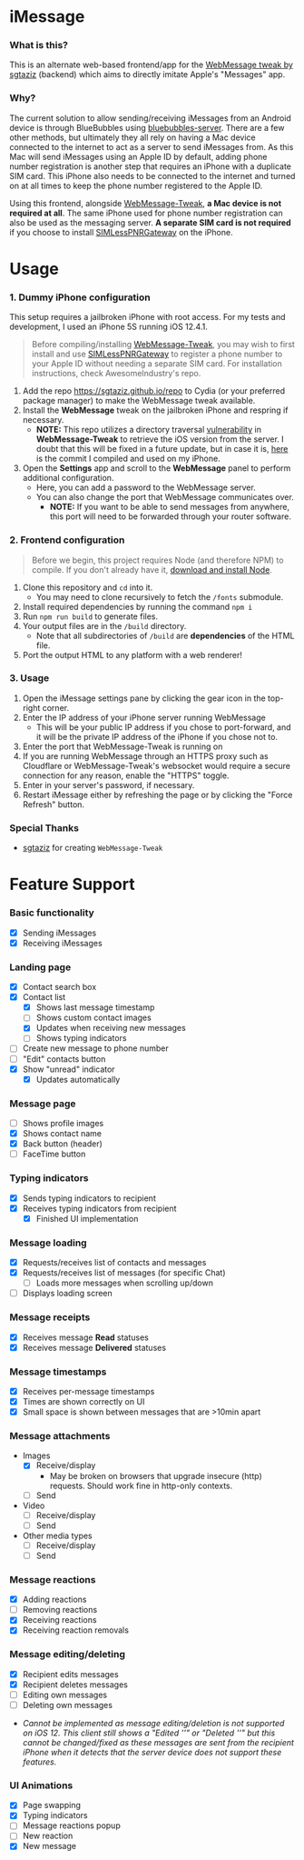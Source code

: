 # iMessage

### What is this?
This is an alternate web-based frontend/app for the [WebMessage tweak by sgtaziz](https://github.com/sgtaziz/WebMessage-Tweak) (backend) which aims to directly imitate Apple's "Messages" app.

### Why?
The current solution to allow sending/receiving iMessages from an Android device is through BlueBubbles using [bluebubbles-server](https://github.com/BlueBubblesApp/bluebubbles-server). There are a few other methods, but ultimately they all rely on having a Mac device connected to the internet to act as a server to send iMessages from. As this Mac will send iMessages using an Apple ID by default, adding phone number registration is another step that requires an iPhone with a duplicate SIM card. This iPhone also needs to be connected to the internet and turned on at all times to keep the phone number registered to the Apple ID.

Using this frontend, alongside [WebMessage-Tweak](https://github.com/sgtaziz/WebMessage-Tweak), **a Mac device is not required at all**. The same iPhone used for phone number registration can also be used as the messaging server. **A separate SIM card is not required** if you choose to install [SIMLessPNRGateway](https://github.com/AwesomeIndustry/SIMLessPNRGateway) on the iPhone.

# Usage

### 1. Dummy iPhone configuration

This setup requires a jailbroken iPhone with root access. For my tests and development, I used an iPhone 5S running iOS 12.4.1.

> Before compiling/installing [WebMessage-Tweak](https://github.com/sgtaziz/WebMessage-Tweak), you may wish to first install and use [SIMLessPNRGateway](https://github.com/AwesomeIndustry/SIMLessPNRGateway) to register a phone number to your Apple ID without needing a separate SIM card. For installation instructions, check AwesomeIndustry's repo.

1. Add the repo https://sgtaziz.github.io/repo to Cydia (or your preferred package manager) to make the WebMessage tweak available.
2. Install the **WebMessage** tweak on the jailbroken iPhone and respring if necessary.
    - **NOTE:** This repo utilizes a directory traversal [vulnerability](https://github.com/sgtaziz/WebMessage-Tweak/blob/5a7373e92e4d9d493feef39f2ea51a64c97544a5/WebMessage/WebMessageServer.swift#L470C7-L470C68) in **WebMessage-Tweak** to retrieve the iOS version from the server. I doubt that this will be fixed in a future update, but in case it is, [here](https://github.com/sgtaziz/WebMessage-Tweak/tree/5a7373e92e4d9d493feef39f2ea51a64c97544a5) is the commit I compiled and used on my iPhone.
3. Open the **Settings** app and scroll to the **WebMessage** panel to perform additional configuration.
    - Here, you can add a password to the WebMessage server.
    - You can also change the port that WebMessage communicates over.
      - **NOTE:** If you want to be able to send messages from anywhere, this port will need to be forwarded through your router software.

### 2. Frontend configuration

> Before we begin, this project requires Node (and therefore NPM) to compile. If you don't already have it, [download and install Node](https://nodejs.org/en/download/prebuilt-installer/current).

1. Clone this repository and `cd` into it.
    - You may need to clone recursively to fetch the `/fonts` submodule.
2. Install required dependencies by running the command `npm i`
3. Run `npm run build` to generate files.
4. Your output files are in the `/build` directory.
    - Note that all subdirectories of `/build` are **dependencies** of the HTML file.
5. Port the output HTML to any platform with a web renderer!

### 3. Usage
1. Open the iMessage settings pane by clicking the gear icon in the top-right corner.
2. Enter the IP address of your iPhone server running WebMessage
    - This will be your public IP address if you chose to port-forward, and it will be the private IP address of the iPhone if you chose not to.
3. Enter the port that WebMessage-Tweak is running on
4. If you are running WebMessage through an HTTPS proxy such as Cloudflare or WebMessage-Tweak's websocket would require a secure connection for any reason, enable the "HTTPS" toggle.
5. Enter in your server's password, if necessary.
6. Restart iMessage either by refreshing the page or by clicking the "Force Refresh" button.

### Special Thanks
- [sgtaziz](https://github.com/sgtaziz) for creating `WebMessage-Tweak`

# Feature Support

### Basic functionality
- [x] Sending iMessages
- [x] Receiving iMessages

### Landing page
- [x] Contact search box
- [x] Contact list
  - [x] Shows last message timestamp
  - [ ] Shows custom contact images
  - [x] Updates when receiving new messages
  - [ ] Shows typing indicators
- [ ] Create new message to phone number
- [ ] "Edit" contacts button
- [x] Show "unread" indicator
  - [x] Updates automatically

### Message page
- [ ] Shows profile images
- [x] Shows contact name
- [x] Back button (header)
- [ ] FaceTime button
     
### Typing indicators
- [x] Sends typing indicators to recipient
- [x] Receives typing indicators from recipient
  - [x] Finished UI implementation
     
### Message loading
- [x] Requests/receives list of contacts and messages
- [x] Requests/receives list of messages (for specific Chat)
  - [ ] Loads more messages when scrolling up/down
- [ ] Displays loading screen

### Message receipts
- [x] Receives message **Read** statuses
- [x] Receives message **Delivered** statuses

### Message timestamps
- [x] Receives per-message timestamps
- [x] Times are shown correctly on UI
- [x] Small space is shown between messages that are >10min apart

### Message attachments
- Images
  - [x] Receive/display
    - May be broken on browsers that upgrade insecure (http) requests. Should work fine in http-only contexts.
  - [ ] Send
- Video
  - [ ] Receive/display
  - [ ] Send
- Other media types
  - [ ] Receive/display
  - [ ] Send

### Message reactions
- [x] Adding reactions
- [ ] Removing reactions
- [x] Receiving reactions
- [x] Receiving reaction removals
     
### Message editing/deleting
- [x] Recipient edits messages
- [x] Recipient deletes messages
- [ ] Editing own messages
- [ ] Deleting own messages
- *Cannot be implemented as message editing/deletion is not supported on iOS 12. This client still shows a "Edited '<message>'" or "Deleted '<message>'" but this cannot be changed/fixed as these messages are sent from the recipient iPhone when it detects that the server device does not support these features.*

### UI Animations
- [x] Page swapping
- [x] Typing indicators
- [ ] Message reactions popup
- [ ] New reaction
- [x] New message